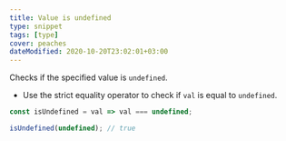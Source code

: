 ```yaml
---
title: Value is undefined
type: snippet
tags: [type]
cover: peaches
dateModified: 2020-10-20T23:02:01+03:00
---
```


Checks if the specified value is `undefined`.

- Use the strict equality operator to check if `val` is equal to `undefined`.

```js
const isUndefined = val => val === undefined;
```

```js
isUndefined(undefined); // true
```

